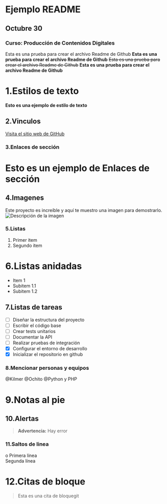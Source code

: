 # Ejemplo README 
## Octubre 30
### Curso: Producción de Contenidos Digitales

Esta es una prueba para crear el archivo Readme de Github
**Esta es una prueba para crear el archivo Readme de Github**
~~Esta es una prueba para crear el archivo Readme de Github~~
**Esta es una prueba para crear el archivo Readme de Github**


# 1.Estilos de texto
**Esto es una ejemplo de estilo de texto**

## 2.Vinculos 
[Visita el sitio web de GitHub](https://github.com/)

### 3.Enlaces de sección
# Esto es un ejemplo de Enlaces de sección

## 4.Imagenes
Este proyecto es increíble y aquí te muestro una imagen para demostrarlo.
![Descripción de la imagen](https://ejemplo.com/imagen.jpg)

### 5.Listas
1. Primer item
2. Segundo item

# 6.Listas anidadas
* Item 1
* Subitem 1.1
* Subitem 1.2

## 7.Listas de tareas
- [ ] Diseñar la estructura del proyecto 
- [ ] Escribir el código base 
- [ ] Crear tests unitarios 
- [ ] Documentar la API 
- [ ] Realizar pruebas de integración 
- [x] Configurar el entorno de desarrollo 
- [x] Inicializar el repositorio en github

### 8.Mencionar personas y equipos
@Kilmer
@Ochito
@Python y PHP

 # 9.Notas al pie
 [^1]: Esto es programación con producción de contenidos digitales.

 ## 10.Alertas
 > **Advertencia:** Hay error

 ### 11.Saltos de linea
 o	Primera línea<br>Segunda línea

  # 12.Citas de bloque
  > Esta es una cita de bloquegit
